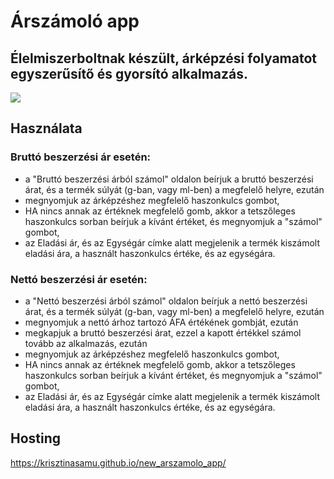 # Árszámoló app
## Élelmiszerboltnak készült, árképzési folyamatot egyszerűsítő és gyorsító alkalmazás.
![](https://user-images.githubusercontent.com/60664394/150500003-a2638072-8cfc-486a-bd8a-2964785422a4.jpg)

## Használata
### Bruttó beszerzési ár esetén:
- a "Bruttó beszerzési árból számol" oldalon beírjuk a bruttó beszerzési árat, és a termék súlyát (g-ban, vagy ml-ben) a megfelelő helyre, ezután
- megnyomjuk az árképzéshez megfelelő haszonkulcs gombot, 
- HA nincs annak az értéknek megfelelő gomb, akkor a tetszőleges haszonkulcs sorban beírjuk a kívánt értéket, és megnyomjuk a "számol" gombot,
- az Eladási ár, és az Egységár címke alatt megjelenik a termék kiszámolt eladási ára, a használt haszonkulcs értéke, és az egységára.
### Nettó beszerzési ár esetén:
- a "Nettó beszerzési árból számol" oldalon beírjuk a nettó beszerzési árat, és a termék súlyát (g-ban, vagy ml-ben) a megfelelő helyre, ezután
- megnyomjuk a nettó árhoz tartozó ÁFA értékének gombját, ezután
- megkapjuk a bruttó beszerzési árat, ezzel a kapott értékkel számol tovább az alkalmazás, ezután
- megnyomjuk az árképzéshez megfelelő haszonkulcs gombot,
- HA nincs annak az értéknek megfelelő gomb, akkor a tetszőleges haszonkulcs sorban beírjuk a kívánt értéket, és megnyomjuk a "számol" gombot,
- az Eladási ár, és az Egységár címke alatt megjelenik a termék kiszámolt eladási ára, a használt haszonkulcs értéke, és az egységára.
## Hosting
 https://krisztinasamu.github.io/new_arszamolo_app/
